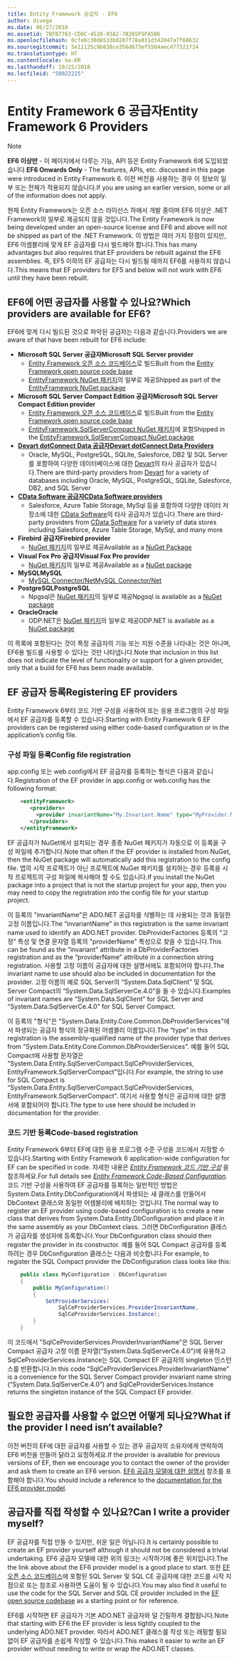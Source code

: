 ```yaml
---
title: Entity Framework 공급자 - EF6
author: divega
ms.date: 06/27/2018
ms.assetid: 7BFB7763-CD6C-4520-93A2-7B265F5FA586
ms.openlocfilehash: 0cfe6c30d6533b0207f78a031d342847a7f68632
ms.sourcegitcommit: 5e11125c9b838ce356d673ef5504aec477321724
ms.translationtype: HT
ms.contentlocale: ko-KR
ms.lasthandoff: 10/25/2018
ms.locfileid: "50022225"
---
```

# <a name="entity-framework-6-providers"></a><span data-ttu-id="4c001-102">Entity Framework 6 공급자</span><span class="sxs-lookup"><span data-stu-id="4c001-102">Entity Framework 6 Providers</span></span>
> [!NOTE]
> <span data-ttu-id="4c001-103">**EF6 이상만** - 이 페이지에서 다루는 기능, API 등은 Entity Framework 6에 도입되었습니다.</span><span class="sxs-lookup"><span data-stu-id="4c001-103">**EF6 Onwards Only** - The features, APIs, etc. discussed in this page were introduced in Entity Framework 6.</span></span> <span data-ttu-id="4c001-104">이전 버전을 사용하는 경우 이 정보의 일부 또는 전체가 적용되지 않습니다.</span><span class="sxs-lookup"><span data-stu-id="4c001-104">If you are using an earlier version, some or all of the information does not apply.</span></span>

<span data-ttu-id="4c001-105">현재 Entity Framework는 오픈 소스 라이선스 하에서 개발 중이며 EF6 이상은 .NET Framework의 일부로 제공되지 않을 것입니다.</span><span class="sxs-lookup"><span data-stu-id="4c001-105">The Entity Framework is now being developed under an open-source license and EF6 and above will not be shipped as part of the .NET Framework.</span></span> <span data-ttu-id="4c001-106">이 방법은 여러 가지 장점이 있지만, EF6 어셈블리에 맞게 EF 공급자를 다시 빌드해야 합니다.</span><span class="sxs-lookup"><span data-stu-id="4c001-106">This has many advantages but also requires that EF providers be rebuilt against the EF6 assemblies.</span></span> <span data-ttu-id="4c001-107">즉, EF5 이하의 EF 공급자는 다시 빌드될 때까지 EF6를 사용하지 않습니다.</span><span class="sxs-lookup"><span data-stu-id="4c001-107">This means that EF providers for EF5 and below will not work with EF6 until they have been rebuilt.</span></span>

## <a name="which-providers-are-available-for-ef6"></a><span data-ttu-id="4c001-108">EF6에 어떤 공급자를 사용할 수 있나요?</span><span class="sxs-lookup"><span data-stu-id="4c001-108">Which providers are available for EF6?</span></span>

<span data-ttu-id="4c001-109">EF6에 맞게 다시 빌드된 것으로 파악된 공급자는 다음과 같습니다.</span><span class="sxs-lookup"><span data-stu-id="4c001-109">Providers we are aware of that have been rebuilt for EF6 include:</span></span>

*   <span data-ttu-id="4c001-110">**Microsoft SQL Server 공급자**</span><span class="sxs-lookup"><span data-stu-id="4c001-110">**Microsoft SQL Server provider**</span></span>
    *   <span data-ttu-id="4c001-111">[Entity Framework 오픈 소스 코드베이스](http://github.com/aspnet/EntityFramework6)로 빌드</span><span class="sxs-lookup"><span data-stu-id="4c001-111">Built from the [Entity Framework open source code base](http://github.com/aspnet/EntityFramework6)</span></span>
    *   <span data-ttu-id="4c001-112">[EntityFramework NuGet 패키지](http://nuget.org/packages/EntityFramework)의 일부로 제공</span><span class="sxs-lookup"><span data-stu-id="4c001-112">Shipped as part of the [EntityFramework NuGet package](http://nuget.org/packages/EntityFramework)</span></span>
*   <span data-ttu-id="4c001-113">**Microsoft SQL Server Compact Edition 공급자**</span><span class="sxs-lookup"><span data-stu-id="4c001-113">**Microsoft SQL Server Compact Edition provider**</span></span>
    *   <span data-ttu-id="4c001-114">[Entity Framework 오픈 소스 코드베이스](http://github.com/aspnet/EntityFramework6)로 빌드</span><span class="sxs-lookup"><span data-stu-id="4c001-114">Built from the [Entity Framework open source code base](http://github.com/aspnet/EntityFramework6)</span></span>
    *   <span data-ttu-id="4c001-115">[EntityFramework.SqlServerCompact NuGet 패키지](http://nuget.org/packages/EntityFramework.SqlServerCompact)에 포함</span><span class="sxs-lookup"><span data-stu-id="4c001-115">Shipped in the [EntityFramework.SqlServerCompact NuGet package](http://nuget.org/packages/EntityFramework.SqlServerCompact)</span></span>
*   [<span data-ttu-id="4c001-116">**Devart dotConnect Data 공급자**</span><span class="sxs-lookup"><span data-stu-id="4c001-116">**Devart dotConnect Data Providers**</span></span>](http://www.devart.com/dotconnect/)
    *   <span data-ttu-id="4c001-117">Oracle, MySQL, PostgreSQL, SQLite, Salesforce, DB2 및 SQL Server를 포함하여 다양한 데이터베이스에 대한 [Devart](http://www.devart.com/)의 타사 공급자가 있습니다.</span><span class="sxs-lookup"><span data-stu-id="4c001-117">There are third-party providers from [Devart](http://www.devart.com/) for a variety of databases including Oracle, MySQL, PostgreSQL, SQLite, Salesforce, DB2, and SQL Server</span></span>
*   [<span data-ttu-id="4c001-118">**CData Software 공급자**</span><span class="sxs-lookup"><span data-stu-id="4c001-118">**CData Software providers**</span></span>](http://www.cdata.com/ado/)
    *   <span data-ttu-id="4c001-119">Salesforce, Azure Table Storage, MySql 등을 포함하여 다양한 데이터 저장소에 대한 [CData Software](http://www.cdata.com/ado/)의 타사 공급자가 있습니다.</span><span class="sxs-lookup"><span data-stu-id="4c001-119">There are third-party providers from [CData Software](http://www.cdata.com/ado/) for a variety of data stores including Salesforce, Azure Table Storage, MySql, and many more</span></span>
*   <span data-ttu-id="4c001-120">**Firebird 공급자**</span><span class="sxs-lookup"><span data-stu-id="4c001-120">**Firebird provider**</span></span>
    *   <span data-ttu-id="4c001-121">[NuGet 패키지](http://www.nuget.org/packages/FirebirdSql.Data.FirebirdClient/)의 일부로 제공</span><span class="sxs-lookup"><span data-stu-id="4c001-121">Available as a [NuGet Package](http://www.nuget.org/packages/FirebirdSql.Data.FirebirdClient/)</span></span>
*   <span data-ttu-id="4c001-122">**Visual Fox Pro 공급자**</span><span class="sxs-lookup"><span data-stu-id="4c001-122">**Visual Fox Pro provider**</span></span>
    *   <span data-ttu-id="4c001-123">[NuGet 패키지](https://www.nuget.org/packages/VFPEntityFrameworkProvider2/)의 일부로 제공</span><span class="sxs-lookup"><span data-stu-id="4c001-123">Available as a [NuGet package](https://www.nuget.org/packages/VFPEntityFrameworkProvider2/)</span></span>
*   <span data-ttu-id="4c001-124">**MySQL**</span><span class="sxs-lookup"><span data-stu-id="4c001-124">**MySQL**</span></span>
    *   [<span data-ttu-id="4c001-125">MySQL Connector/Net</span><span class="sxs-lookup"><span data-stu-id="4c001-125">MySQL Connector/Net</span></span>](http://dev.mysql.com/downloads/connector/net/)
*   <span data-ttu-id="4c001-126">**PostgreSQL**</span><span class="sxs-lookup"><span data-stu-id="4c001-126">**PostgreSQL**</span></span>
    *   <span data-ttu-id="4c001-127">Npgsql은 [NuGet 패키지](http://www.nuget.org/packages/Npgsql.EF6/)의 일부로 제공</span><span class="sxs-lookup"><span data-stu-id="4c001-127">Npgsql is available as a [NuGet package](http://www.nuget.org/packages/Npgsql.EF6/)</span></span>
*   <span data-ttu-id="4c001-128">**Oracle**</span><span class="sxs-lookup"><span data-stu-id="4c001-128">**Oracle**</span></span>
    *   <span data-ttu-id="4c001-129">ODP.NET은 [NuGet 패키지](https://www.nuget.org/packages/Oracle.ManagedDataAccess.EntityFramework/)의 일부로 제공</span><span class="sxs-lookup"><span data-stu-id="4c001-129">ODP.NET is available as a [NuGet package](https://www.nuget.org/packages/Oracle.ManagedDataAccess.EntityFramework/)</span></span>

<span data-ttu-id="4c001-130">이 목록에 포함된다는 것이 특정 공급자의 기능 또는 지원 수준을 나타내는 것은 아니며, EF6용 빌드를 사용할 수 있다는 것만 나타냅니다.</span><span class="sxs-lookup"><span data-stu-id="4c001-130">Note that inclusion in this list does not indicate the level of functionality or support for a given provider, only that a build for EF6 has been made available.</span></span>

## <a name="registering-ef-providers"></a><span data-ttu-id="4c001-131">EF 공급자 등록</span><span class="sxs-lookup"><span data-stu-id="4c001-131">Registering EF providers</span></span>

<span data-ttu-id="4c001-132">Entity Framework 6부터 코드 기반 구성을 사용하여 또는 응용 프로그램의 구성 파일에서 EF 공급자를 등록할 수 있습니다.</span><span class="sxs-lookup"><span data-stu-id="4c001-132">Starting with Entity Framework 6 EF providers can be registered using either code-based configuration or in the application’s config file.</span></span>

### <a name="config-file-registration"></a><span data-ttu-id="4c001-133">구성 파일 등록</span><span class="sxs-lookup"><span data-stu-id="4c001-133">Config file registration</span></span>

<span data-ttu-id="4c001-134">app.config 또는 web.config에서 EF 공급자를 등록하는 형식은 다음과 같습니다.</span><span class="sxs-lookup"><span data-stu-id="4c001-134">Registration of the EF provider in app.config or web.config has the following format:</span></span>


``` xml
    <entityFramework>
       <providers>
         <provider invariantName="My.Invariant.Name" type="MyProvider.MyProviderServices, MyAssembly" />
       </providers>
    </entityFramework>
```

<span data-ttu-id="4c001-135">EF 공급자가 NuGet에서 설치되는 경우 종종 NuGet 패키지가 자동으로 이 등록을 구성 파일에 추가합니다.</span><span class="sxs-lookup"><span data-stu-id="4c001-135">Note that often if the EF provider is installed from NuGet, then the NuGet package will automatically add this registration to the config file.</span></span> <span data-ttu-id="4c001-136">앱의 시작 프로젝트가 아닌 프로젝트에 NuGet 패키지를 설치하는 경우 등록을 시작 프로젝트의 구성 파일에 복사해야 할 수도 있습니다.</span><span class="sxs-lookup"><span data-stu-id="4c001-136">If you install the NuGet package into a project that is not the startup project for your app, then you may need to copy the registration into the config file for your startup project.</span></span>

<span data-ttu-id="4c001-137">이 등록의 "invariantName"은 ADO.NET 공급자를 식별하는 데 사용되는 것과 동일한 고정 이름입니다.</span><span class="sxs-lookup"><span data-stu-id="4c001-137">The “invariantName” in this registration is the same invariant name used to identify an ADO.NET provider.</span></span> <span data-ttu-id="4c001-138">DbProviderFactories 등록의 "고정" 특성 및 연결 문자열 등록의 "providerName" 특성으로 찾을 수 있습니다.</span><span class="sxs-lookup"><span data-stu-id="4c001-138">This can be found as the “invariant” attribute in a DbProviderFactories registration and as the “providerName” attribute in a connection string registration.</span></span> <span data-ttu-id="4c001-139">사용할 고정 이름이 공급자에 대한 설명서에도 포함되어야 합니다.</span><span class="sxs-lookup"><span data-stu-id="4c001-139">The invariant name to use should also be included in documentation for the provider.</span></span> <span data-ttu-id="4c001-140">고정 이름의 예로 SQL Server의 “System.Data.SqlClient” 및 SQL Server Compact의 “System.Data.SqlServerCe.4.0”을 들 수 있습니다.</span><span class="sxs-lookup"><span data-stu-id="4c001-140">Examples of invariant names are “System.Data.SqlClient” for SQL Server and “System.Data.SqlServerCe.4.0” for SQL Server Compact.</span></span>

<span data-ttu-id="4c001-141">이 등록의 "형식"은 "System.Data.Entity.Core.Common.DbProviderServices"에서 파생되는 공급자 형식의 정규화된 어셈블리 이름입니다.</span><span class="sxs-lookup"><span data-stu-id="4c001-141">The “type” in this registration is the assembly-qualified name of the provider type that derives from “System.Data.Entity.Core.Common.DbProviderServices”.</span></span> <span data-ttu-id="4c001-142">예를 들어 SQL Compact에 사용할 문자열은 “System.Data.Entity.SqlServerCompact.SqlCeProviderServices, EntityFramework.SqlServerCompact”입니다.</span><span class="sxs-lookup"><span data-stu-id="4c001-142">For example, the string to use for SQL Compact is “System.Data.Entity.SqlServerCompact.SqlCeProviderServices, EntityFramework.SqlServerCompact”.</span></span> <span data-ttu-id="4c001-143">여기서 사용할 형식은 공급자에 대한 설명서에 포함되어야 합니다.</span><span class="sxs-lookup"><span data-stu-id="4c001-143">The type to use here should be included in documentation for the provider.</span></span>

### <a name="code-based-registration"></a><span data-ttu-id="4c001-144">코드 기반 등록</span><span class="sxs-lookup"><span data-stu-id="4c001-144">Code-based registration</span></span>

<span data-ttu-id="4c001-145">Entity Framework 6부터 EF에 대한 응용 프로그램 수준 구성을 코드에서 지정할 수 있습니다.</span><span class="sxs-lookup"><span data-stu-id="4c001-145">Starting with Entity Framework 6 application-wide configuration for EF can be specified in code.</span></span> <span data-ttu-id="4c001-146">자세한 내용은 _[Entity Framework 코드 기반 구성](https://msdn.microsoft.com/data/jj680699)_ 을 참조하세요.</span><span class="sxs-lookup"><span data-stu-id="4c001-146">For full details see _[Entity Framework Code-Based Configuration](https://msdn.microsoft.com/data/jj680699)_.</span></span> <span data-ttu-id="4c001-147">코드 기반 구성을 사용하여 EF 공급자를 등록하는 일반적인 방법은 System.Data.Entity.DbConfiguration에서 파생되는 새 클래스를 만들어서 DbContext 클래스와 동일한 어셈블리에 배치하는 것입니다.</span><span class="sxs-lookup"><span data-stu-id="4c001-147">The normal way to register an EF provider using code-based configuration is to create a new class that derives from System.Data.Entity.DbConfiguration and place it in the same assembly as your DbContext class.</span></span> <span data-ttu-id="4c001-148">그러면 DbConfiguration 클래스가 공급자를 생성자에 등록합니다.</span><span class="sxs-lookup"><span data-stu-id="4c001-148">Your DbConfiguration class should then register the provider in its constructor.</span></span> <span data-ttu-id="4c001-149">예를 들어 SQL Compact 공급자를 등록하려는 경우 DbConfiguration 클래스는 다음과 비슷합니다.</span><span class="sxs-lookup"><span data-stu-id="4c001-149">For example, to register the SQL Compact provider the DbConfiguration class looks like this:</span></span>

``` csharp
    public class MyConfiguration : DbConfiguration
    {
        public MyConfiguration()
        {
            SetProviderServices(
                SqlCeProviderServices.ProviderInvariantName,
                SqlCeProviderServices.Instance);
        }
    }
```

<span data-ttu-id="4c001-150">이 코드에서 "SqlCeProviderServices.ProviderInvariantName"은 SQL Server Compact 공급자 고정 이름 문자열(“System.Data.SqlServerCe.4.0”)에 유용하고 SqlCeProviderServices.Instance는 SQL Compact EF 공급자의 singleton 인스턴스를 반환합니다.</span><span class="sxs-lookup"><span data-stu-id="4c001-150">In this code “SqlCeProviderServices.ProviderInvariantName” is a convenience for the SQL Server Compact provider invariant name string (“System.Data.SqlServerCe.4.0”) and SqlCeProviderServices.Instance returns the singleton instance of the SQL Compact EF provider.</span></span>

## <a name="what-if-the-provider-i-need-isnt-available"></a><span data-ttu-id="4c001-151">필요한 공급자를 사용할 수 없으면 어떻게 되나요?</span><span class="sxs-lookup"><span data-stu-id="4c001-151">What if the provider I need isn’t available?</span></span>

<span data-ttu-id="4c001-152">이전 버전의 EF에 대한 공급자를 사용할 수 있는 경우 공급자의 소유자에게 연락하여 EF6 버전을 만들어 달라고 요청하세요.</span><span class="sxs-lookup"><span data-stu-id="4c001-152">If the provider is available for previous versions of EF, then we encourage you to contact the owner of the provider and ask them to create an EF6 version.</span></span> <span data-ttu-id="4c001-153">[EF6 공급자 모델에 대한 설명서](~/ef6/fundamentals/providers/provider-model.md) 참조를 포함해야 합니다.</span><span class="sxs-lookup"><span data-stu-id="4c001-153">You should include a reference to the [documentation for the EF6 provider model](~/ef6/fundamentals/providers/provider-model.md).</span></span>

## <a name="can-i-write-a-provider-myself"></a><span data-ttu-id="4c001-154">공급자를 직접 작성할 수 있나요?</span><span class="sxs-lookup"><span data-stu-id="4c001-154">Can I write a provider myself?</span></span>

<span data-ttu-id="4c001-155">EF 공급자를 직접 만들 수 있지만, 쉬운 일은 아닙니다.</span><span class="sxs-lookup"><span data-stu-id="4c001-155">It is certainly possible to create an EF provider yourself although it should not be considered a trivial undertaking.</span></span> <span data-ttu-id="4c001-156">EF6 공급자 모델에 대한 위의 링크는 시작하기에 좋은 위치입니다.</span><span class="sxs-lookup"><span data-stu-id="4c001-156">The the link above about the EF6 provider model is a good place to start.</span></span> <span data-ttu-id="4c001-157">또한 [EF 오픈 소스 코드베이스](https://github.com/aspnet/EntityFramework6)에 포함된 SQL Server 및 SQL CE 공급자에 대한 코드를 시작 지점으로 또는 참조로 사용하면 도움이 될 수 있습니다.</span><span class="sxs-lookup"><span data-stu-id="4c001-157">You may also find it useful to use the code for the SQL Server and SQL CE provider included in the [EF open source codebase](https://github.com/aspnet/EntityFramework6) as a starting point or for reference.</span></span>

<span data-ttu-id="4c001-158">EF6를 시작하면 EF 공급자가 기본 ADO.NET 공급자와 덜 긴밀하게 결합됩니다.</span><span class="sxs-lookup"><span data-stu-id="4c001-158">Note that starting with EF6 the EF provider is less tightly coupled to the underlying ADO.NET provider.</span></span> <span data-ttu-id="4c001-159">따라서 ADO.NET 클래스를 작성 또는 래핑할 필요 없이 EF 공급자를 손쉽게 작성할 수 있습니다.</span><span class="sxs-lookup"><span data-stu-id="4c001-159">This makes it easier to write an EF provider without needing to write or wrap the ADO.NET classes.</span></span>
